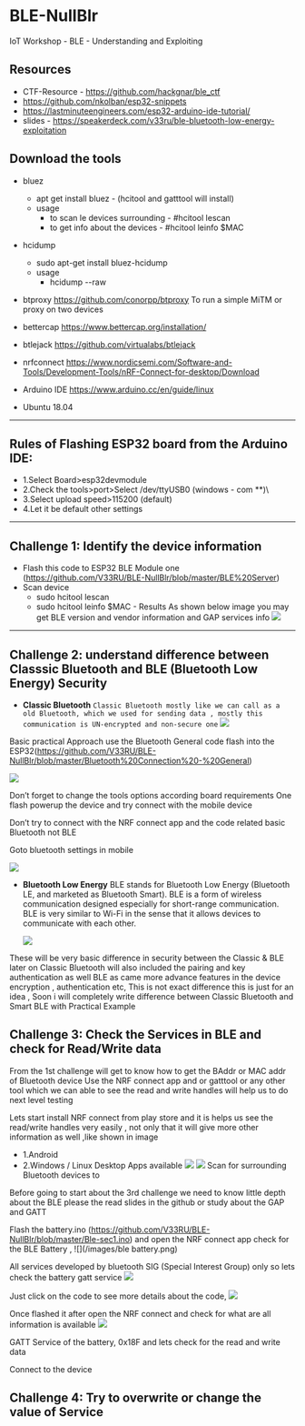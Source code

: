 # BLE-NullBlr
IoT Workshop - BLE - Understanding and Exploiting 



## Resources
- CTF-Resource - https://github.com/hackgnar/ble_ctf
- https://github.com/nkolban/esp32-snippets
- https://lastminuteengineers.com/esp32-arduino-ide-tutorial/
- slides - https://speakerdeck.com/v33ru/ble-bluetooth-low-energy-exploitation

## Download the tools
- bluez 
    - apt get install bluez  - (hcitool and gatttool will install)
    - usage
       - to scan le devices surrounding - #hcitool lescan 
       - to get info about the devices  - #hcitool leinfo $MAC
- hcidump 
    - sudo apt-get install bluez-hcidump	
    - usage 
       - hcidump --raw
- btproxy	https://github.com/conorpp/btproxy	To run a simple MiTM or proxy on two devices
- bettercap	https://www.bettercap.org/installation/	
    
- btlejack	https://github.com/virtualabs/btlejack	
- nrfconnect https://www.nordicsemi.com/Software-and-Tools/Development-Tools/nRF-Connect-for-desktop/Download 
- Arduino IDE    https://www.arduino.cc/en/guide/linux
- Ubuntu 18.04 

------------------------------------------------------------------------------------------------------------

## Rules of Flashing ESP32 board from the Arduino IDE:
- 1.Select Board>esp32devmodule 
- 2.Check the tools>port>Select /dev/ttyUSB0 (windows - com **)\
- 3.Select upload speed>115200 (default)
- 4.Let it be default other settings 

--------------------------------------------------------------------------------------------------------------

## Challenge 1: Identify the device information

- Flash this code to ESP32 BLE Module one (https://github.com/V33RU/BLE-NullBlr/blob/master/BLE%20Server)
- Scan device 
    - sudo hcitool lescan 
    - sudo hcitool leinfo $MAC
            - Results As shown below image you may get BLE version and vendor information and GAP services info 
            ![](/images/Selection_010.png)
            
----------------------------------------------------------------------------------------------------------------           
## Challenge 2: understand difference between Classsic Bluetooth and BLE (Bluetooth Low Energy) Security
   
 
- **Classic Bluetooth** 
   `Classic Bluetooth mostly like we can call as a old Bluetooth, which we used for sending data , mostly this communication is UN-encrypted and non-secure one`
                             ![](/images/Picture1.png)

Basic practical Approach use the Bluetooth General code flash into the ESP32(https://github.com/V33RU/BLE-NullBlr/blob/master/Bluetooth%20Connection%20-%20General)
        
 ![](/images/bluetooth%20general.png)

Don’t forget to change the tools options according board requirements
One flash powerup the device and try connect with the mobile device 

Don’t try to connect with the NRF connect app and the code related basic Bluetooth not BLE 

Goto bluetooth settings in mobile
       
  ![](/images/BLK-2.png)

- **Bluetooth Low Energy**
        BLE stands for Bluetooth Low Energy (Bluetooth LE, and marketed as Bluetooth Smart). BLE is a form of wireless communication designed especially for short-range communication. BLE is very similar to Wi-Fi in the sense that it allows devices to communicate with each other.
        
  ![](/images/BLE.png)
        
 These will be very basic difference in security between the Classic & BLE later on Classic Bluetooth will also included the pairing and key authentication as well 
BLE as came more advance features in the device encryption , authentication etc, This is not exact difference this is just for an idea , 
Soon i will completely write difference between Classic Bluetooth and Smart BLE with Practical Example


## Challenge 3: Check the Services in BLE and check for Read/Write data

From the 1st challenge will get to know how to get the BAddr or MAC addr of Bluetooth device Use the NRF connect app and or gatttool or any other tool which we can able to see the read and write handles will help us to do next level testing

Lets start install NRF connect from play store and it is helps us see the read/write handles very easily , not only that it will give more other information as well ,like shown in image 


- 1.Android 
- 2.Windows / Linux Desktop Apps available 
![](/images/NRF1.png)
![](/images/NRF2.png)
Scan for surrounding Bluetooth devices to 


 Before going to start about the 3rd challenge we need to know little depth about the BLE please the read slides in the github or study about the GAP and GATT

Flash the battery.ino (https://github.com/V33RU/BLE-NullBlr/blob/master/Ble-sec1.ino) and open the NRF connect app check for the BLE Battery , 
![](/images/ble battery.png)


All services developed by bluetooth SIG (Special Interest Group) only so lets check the battery gatt service
![](/images/gatt-service.png)

Just click on the code to see more details about the code, 
![](/images/UUID.png)

Once flashed it after open the NRF connect and check for what are all information is available 
![](/images/uuid-apk.png)

GATT Service of the battery, 0x18F and lets check for the read and write data 

Connect to the device 




## Challenge 4: Try to overwrite or change the value of Service 
